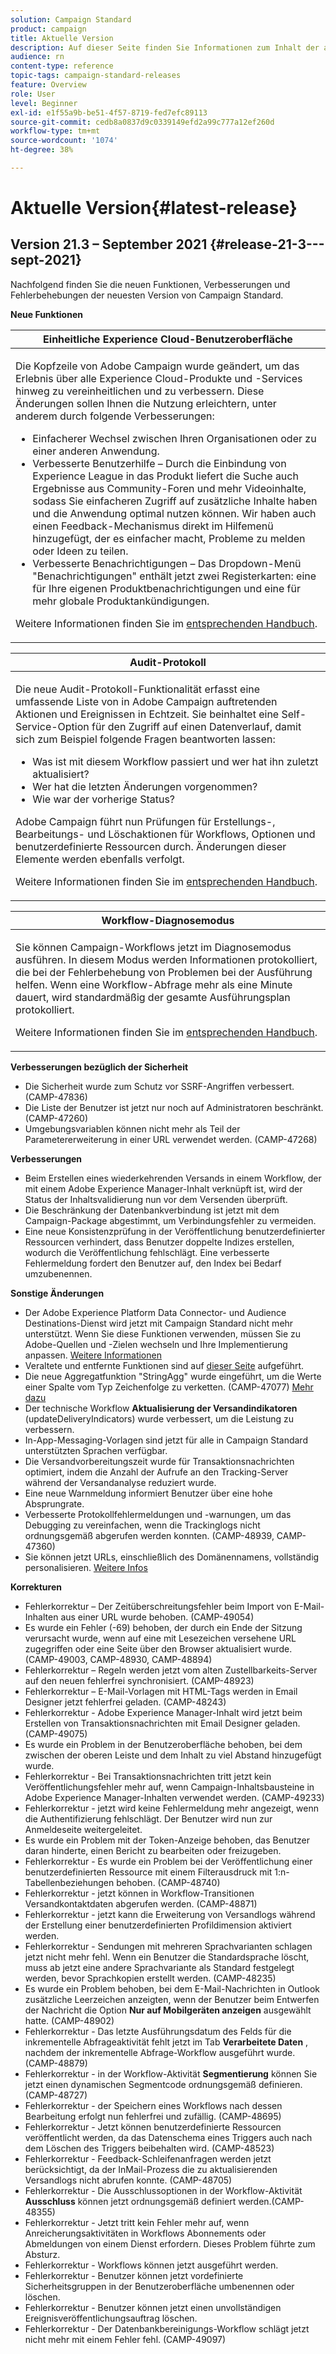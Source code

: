 ```yaml
---
solution: Campaign Standard
product: campaign
title: Aktuelle Version
description: Auf dieser Seite finden Sie Informationen zum Inhalt der aktuellen Version von Campaign Standard.
audience: rn
content-type: reference
topic-tags: campaign-standard-releases
feature: Overview
role: User
level: Beginner
exl-id: e1f55a9b-be51-4f57-8719-fed7efc89113
source-git-commit: cedb8a0837d9c0339149efd2a99c777a12ef260d
workflow-type: tm+mt
source-wordcount: '1074'
ht-degree: 38%

---
```



# Aktuelle Version{#latest-release}

## Version 21.3 – September 2021 {#release-21-3---sept-2021}

Nachfolgend finden Sie die neuen Funktionen, Verbesserungen und Fehlerbehebungen der neuesten Version von Campaign Standard.

**Neue Funktionen**


<table> 
<thead> 
<tr> 
<th> <strong>Einheitliche Experience Cloud-Benutzeroberfläche</strong><br /> </th> 
</tr> 
</thead> 
<tbody> 
<tr> 
<td>
<p>Die Kopfzeile von Adobe Campaign wurde geändert, um das Erlebnis über alle Experience Cloud-Produkte und -Services hinweg zu vereinheitlichen und zu verbessern. Diese Änderungen sollen Ihnen die Nutzung erleichtern, unter anderem durch folgende Verbesserungen:</p>
<ul>
<li>Einfacherer Wechsel zwischen Ihren Organisationen oder zu einer anderen Anwendung.</li>
<li>Verbesserte Benutzerhilfe – Durch die Einbindung von Experience League in das Produkt liefert die Suche auch Ergebnisse aus Community-Foren und mehr Videoinhalte, sodass Sie einfacheren Zugriff auf zusätzliche Inhalte haben und die Anwendung optimal nutzen können. Wir haben auch einen Feedback-Mechanismus direkt im Hilfemenü hinzugefügt, der es einfacher macht, Probleme zu melden oder Ideen zu teilen.</li>
<li>Verbesserte Benachrichtigungen – Das Dropdown-Menü "Benachrichtigungen" enthält jetzt zwei Registerkarten: eine für Ihre eigenen Produktbenachrichtigungen und eine für mehr globale Produktankündigungen.</li>
</ul>
<p>Weitere Informationen finden Sie im <a href="../../start/using/interface-description.md#top-bar">entsprechenden Handbuch</a>.
</p>
</td> 
</tr> 
</tbody> 
</table>

<table> 
<thead> 
<tr> 
<th> <strong>Audit-Protokoll</strong><br /> </th> 
</tr> 
</thead> 
<tbody> 
<tr> 
<td>
<p>Die neue Audit-Protokoll-Funktionalität erfasst eine umfassende Liste von in Adobe Campaign auftretenden Aktionen und Ereignissen in Echtzeit. Sie beinhaltet eine Self-Service-Option für den Zugriff auf einen Datenverlauf, damit sich zum Beispiel folgende Fragen beantworten lassen:</p>
<ul>
<li>Was ist mit diesem Workflow passiert und wer hat ihn zuletzt aktualisiert?</li>
<li>Wer hat die letzten Änderungen vorgenommen?</li>
<li>Wie war der vorherige Status?</li>
</ul>
<p>Adobe Campaign führt nun Prüfungen für Erstellungs-, Bearbeitungs- und Löschaktionen für Workflows, Optionen und benutzerdefinierte Ressourcen durch. Änderungen dieser Elemente werden ebenfalls verfolgt.</p>
<p>Weitere Informationen finden Sie im <a href="../../administration/using/audit.md">entsprechenden Handbuch</a>.</p>
</td> 
</tr> 
</tbody> 
</table>


<table> 
<thead> 
<tr> 
<th> <strong>Workflow-Diagnosemodus</strong><br /> </th> 
</tr> 
</thead> 
<tbody> 
<tr> 
<td>
<p>Sie können Campaign-Workflows jetzt im Diagnosemodus ausführen. In diesem Modus werden Informationen protokolliert, die bei der Fehlerbehebung von Problemen bei der Ausführung helfen. Wenn eine Workflow-Abfrage mehr als eine Minute dauert, wird standardmäßig der gesamte Ausführungsplan protokolliert.</p>
<p>Weitere Informationen finden Sie im <a href="../../automating/using/managing-execution-options.md">entsprechenden Handbuch</a>.</p>
</td> 
</tr> 
</tbody> 
</table>

**Verbesserungen bezüglich der Sicherheit**

* Die Sicherheit wurde zum Schutz vor SSRF-Angriffen verbessert. (CAMP-47836)
* Die Liste der Benutzer ist jetzt nur noch auf Administratoren beschränkt. (CAMP-47260)
* Umgebungsvariablen können nicht mehr als Teil der Parametererweiterung in einer URL verwendet werden. (CAMP-47268)

**Verbesserungen**

* Beim Erstellen eines wiederkehrenden Versands in einem Workflow, der mit einem Adobe Experience Manager-Inhalt verknüpft ist, wird der Status der Inhaltsvalidierung nun vor dem Versenden überprüft.
* Die Beschränkung der Datenbankverbindung ist jetzt mit dem Campaign-Package abgestimmt, um Verbindungsfehler zu vermeiden.
* Eine neue Konsistenzprüfung in der Veröffentlichung benutzerdefinierter Ressourcen verhindert, dass Benutzer doppelte Indizes erstellen, wodurch die Veröffentlichung fehlschlägt. Eine verbesserte Fehlermeldung fordert den Benutzer auf, den Index bei Bedarf umzubenennen.

**Sonstige Änderungen**

* Der Adobe Experience Platform Data Connector- und Audience Destinations-Dienst wird jetzt mit Campaign Standard nicht mehr unterstützt. Wenn Sie diese Funktionen verwenden, müssen Sie zu Adobe-Quellen und -Zielen wechseln und Ihre Implementierung anpassen. [Weitere Informationen](../../integrating/using/get-started-sources-destinations.md)   
* Veraltete und entfernte Funktionen sind auf [dieser Seite](deprecated-features.md) aufgeführt.
* Die neue Aggregatfunktion &quot;StringAgg&quot; wurde eingeführt, um die Werte einer Spalte vom Typ Zeichenfolge zu verketten. (CAMP-47077) [Mehr dazu](../../automating/using/list-of-functions.md#aggregates)
* Der technische Workflow **Aktualisierung der Versandindikatoren** (updateDeliveryIndicators) wurde verbessert, um die Leistung zu verbessern.
* In-App-Messaging-Vorlagen sind jetzt für alle in Campaign Standard unterstützten Sprachen verfügbar.
* Die Versandvorbereitungszeit wurde für Transaktionsnachrichten optimiert, indem die Anzahl der Aufrufe an den Tracking-Server während der Versandanalyse reduziert wurde.
* Eine neue Warnmeldung informiert Benutzer über eine hohe Absprungrate.
* Verbesserte Protokollfehlermeldungen und -warnungen, um das Debugging zu vereinfachen, wenn die Trackinglogs nicht ordnungsgemäß abgerufen werden konnten. (CAMP-48939, CAMP-47360)
* Sie können jetzt URLs, einschließlich des Domänennamens, vollständig personalisieren. [Weitere Infos](../../designing/using/personalization.md#personalizing-urls)

**Korrekturen**

* Fehlerkorrektur – Der Zeitüberschreitungsfehler beim Import von E-Mail-Inhalten aus einer URL wurde behoben. (CAMP-49054)
* Es wurde ein Fehler (-69) behoben, der durch ein Ende der Sitzung verursacht wurde, wenn auf eine mit Lesezeichen versehene URL zugegriffen oder eine Seite über den Browser aktualisiert wurde. (CAMP-49003, CAMP-48930, CAMP-48894)
* Fehlerkorrektur – Regeln werden jetzt vom alten Zustellbarkeits-Server auf den neuen fehlerfrei synchronisiert. (CAMP-48923)
* Fehlerkorrektur – E-Mail-Vorlagen mit HTML-Tags werden in Email Designer jetzt fehlerfrei geladen. (CAMP-48243)
* Fehlerkorrektur - Adobe Experience Manager-Inhalt wird jetzt beim Erstellen von Transaktionsnachrichten mit Email Designer geladen. (CAMP-49075)
* Es wurde ein Problem in der Benutzeroberfläche behoben, bei dem zwischen der oberen Leiste und dem Inhalt zu viel Abstand hinzugefügt wurde.
* Fehlerkorrektur - Bei Transaktionsnachrichten tritt jetzt kein Veröffentlichungsfehler mehr auf, wenn Campaign-Inhaltsbausteine in Adobe Experience Manager-Inhalten verwendet werden. (CAMP-49233)
* Fehlerkorrektur - jetzt wird keine Fehlermeldung mehr angezeigt, wenn die Authentifizierung fehlschlägt. Der Benutzer wird nun zur Anmeldeseite weitergeleitet.
* Es wurde ein Problem mit der Token-Anzeige behoben, das Benutzer daran hinderte, einen Bericht zu bearbeiten oder freizugeben.
* Fehlerkorrektur - Es wurde ein Problem bei der Veröffentlichung einer benutzerdefinierten Ressource mit einem Filterausdruck mit 1:n-Tabellenbeziehungen behoben. (CAMP-48740)
* Fehlerkorrektur - jetzt können in Workflow-Transitionen Versandkontaktdaten abgerufen werden. (CAMP-48871)
* Fehlerkorrektur - jetzt kann die Erweiterung von Versandlogs während der Erstellung einer benutzerdefinierten Profildimension aktiviert werden.
* Fehlerkorrektur - Sendungen mit mehreren Sprachvarianten schlagen jetzt nicht mehr fehl. Wenn ein Benutzer die Standardsprache löscht, muss ab jetzt eine andere Sprachvariante als Standard festgelegt werden, bevor Sprachkopien erstellt werden. (CAMP-48235)
* Es wurde ein Problem behoben, bei dem E-Mail-Nachrichten in Outlook zusätzliche Leerzeichen anzeigten, wenn der Benutzer beim Entwerfen der Nachricht die Option **Nur auf Mobilgeräten anzeigen** ausgewählt hatte. (CAMP-48902)
* Fehlerkorrektur - Das letzte Ausführungsdatum des Felds für die inkrementelle Abfrageaktivität fehlt jetzt im Tab **Verarbeitete Daten** , nachdem der inkrementelle Abfrage-Workflow ausgeführt wurde. (CAMP-48879)
* Fehlerkorrektur - in der Workflow-Aktivität **Segmentierung** können Sie jetzt einen dynamischen Segmentcode ordnungsgemäß definieren. (CAMP-48727)
* Fehlerkorrektur - der Speichern eines Workflows nach dessen Bearbeitung erfolgt nun fehlerfrei und zufällig. (CAMP-48695)
* Fehlerkorrektur - Jetzt können benutzerdefinierte Ressourcen veröffentlicht werden, da das Datenschema eines Triggers auch nach dem Löschen des Triggers beibehalten wird. (CAMP-48523)
* Fehlerkorrektur - Feedback-Schleifenanfragen werden jetzt berücksichtigt, da der InMail-Prozess die zu aktualisierenden Versandlogs nicht abrufen konnte. (CAMP-48705)
* Fehlerkorrektur - Die Ausschlussoptionen in der Workflow-Aktivität **Ausschluss** können jetzt ordnungsgemäß definiert werden.(CAMP-48355)
* Fehlerkorrektur - Jetzt tritt kein Fehler mehr auf, wenn Anreicherungsaktivitäten in Workflows Abonnements oder Abmeldungen von einem Dienst erfordern. Dieses Problem führte zum Absturz.
* Fehlerkorrektur - Workflows können jetzt ausgeführt werden.
* Fehlerkorrektur - Benutzer können jetzt vordefinierte Sicherheitsgruppen in der Benutzeroberfläche umbenennen oder löschen.
* Fehlerkorrektur - Benutzer können jetzt einen unvollständigen Ereignisveröffentlichungsauftrag löschen.
* Fehlerkorrektur - Der Datenbankbereinigungs-Workflow schlägt jetzt nicht mehr mit einem Fehler fehl. (CAMP-49097)
